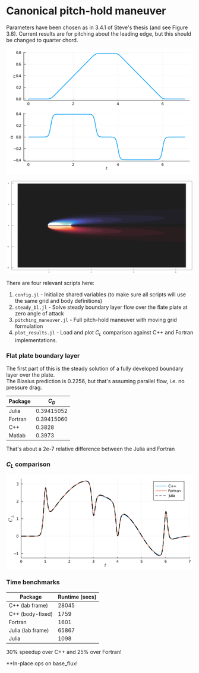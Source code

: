 # Canonical pitch-hold maneuver

Parameters have been chosen as in 3.4.1 of Steve's thesis (and see Figure 3.8).
Current results are for pitching about the leading edge, but this should be
changed to quarter chord.

![Pitch maneuver](AoA_traj.png)

![Full solution](results/eldredge_motion.gif)

There are four relevant scripts here:

1. `config.jl` - Initialize shared variables (to make sure all scripts will use the same grid and body definitions)
2. `steady_bl.jl` - Solve steady boundary layer flow over the flate plate at zero angle of attack
3. `pitching_maneuver.jl` - Full pitch-hold maneuver with moving grid formulation
4. `plot_results.jl` - Load and plot $C_L$ comparison against C++ and Fortran implementations.

### Flat plate boundary layer

The first part of this is the steady solution of a fully developed boundary layer over the plate.  
The Blasius prediction is 0.2256, but that's assuming parallel flow, i.e. no pressure drag.

| Package      |  $C_D$ |
| ----------- |  -----|
| Julia |  0.39415052   |
| Fortran | 0.39415060 |
| C++ | 0.3828 |
| Matlab |  0.3973  |

That's about a 2e-7 relative difference between the Julia and Fortran

### $C_L$ comparison

![Lift coefficient comparison](results/CL.png)

### Time benchmarks

| Package      | Runtime (secs)  |
| ----------- | ----------- |
| C++ (lab frame)  |  28045   |
| C++ (body-fixed)  |    1759 |
| Fortran | 1601  |
| Julia  (lab frame)  |  65867  |
| Julia    |  1098  |



30% speedup over C++ and 25% over Fortran!


**In-place ops on base_flux!
